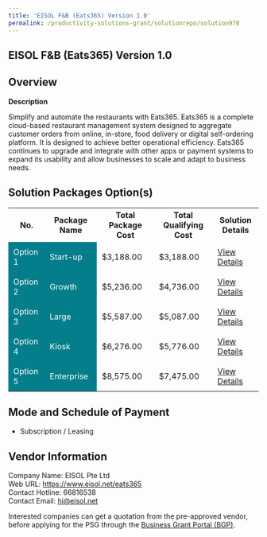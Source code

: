 ```yaml
---
title: 'EISOL F&B (Eats365) Version 1.0'
permalink: /productivity-solutions-grant/solutionrepo/solution978
---
```


## EISOL F&B (Eats365) Version 1.0

## Overview

**Description**

Simplify and automate the restaurants with Eats365. Eats365 is a complete cloud-based restaurant management system designed to aggregate customer orders from online, in-store, food delivery or digital self-ordering platform. It is designed to achieve better operational efficiency. Eats365 continues to upgrade and integrate with other apps or payment systems to expand its usability and allow businesses to scale and adapt to business needs.

## Solution Packages Option(s)

<table>
<tr>
<th><b>No.</b></th>
<th><b>Package Name</b></th>
<th><b>Total Package Cost</b></th>
<th><b>Total Qualifying Cost</b></th>
<th><b>Solution Details</b></th>
</tr>
<tr>
<td style='padding: 10px; background-color: #037E8A; color: #FFFFFF;'>Option 1</td>
<td style='padding: 10px; background-color: #037E8A; color: #FFFFFF;'>Start-up</td>
<td style='padding: 10px;'>$3,188.00</td>
<td style='padding: 10px;'>$3,188.00</td>
<td style='padding: 10px;'><a href='/images/psg/EISOL_F_B_Eats365_Desensitised_Annex3_Part1.pdf' target='_blank'>View Details</a></td>
</tr>
<tr>
<td style='padding: 10px; background-color: #037E8A; color: #FFFFFF;'>Option 2</td>
<td style='padding: 10px; background-color: #037E8A; color: #FFFFFF;'>Growth</td>
<td style='padding: 10px;'>$5,236.00</td>
<td style='padding: 10px;'>$4,736.00</td>
<td style='padding: 10px;'><a href='/images/psg/EISOL_F_B_Eats365_Desensitised_Annex3_Part2.pdf' target='_blank'>View Details</a></td>
</tr>
<tr>
<td style='padding: 10px; background-color: #037E8A; color: #FFFFFF;'>Option 3</td>
<td style='padding: 10px; background-color: #037E8A; color: #FFFFFF;'>Large</td>
<td style='padding: 10px;'>$5,587.00</td>
<td style='padding: 10px;'>$5,087.00</td>
<td style='padding: 10px;'><a href='/images/psg/EISOL_F_B_Eats365_Desensitised_Annex3_Part3.pdf' target='_blank'>View Details</a></td>
</tr>
<tr>
<td style='padding: 10px; background-color: #037E8A; color: #FFFFFF;'>Option 4</td>
<td style='padding: 10px; background-color: #037E8A; color: #FFFFFF;'>Kiosk</td>
<td style='padding: 10px;'>$6,276.00</td>
<td style='padding: 10px;'>$5,776.00</td>
<td style='padding: 10px;'><a href='/images/psg/EISOL_F_B_Eats365_Desensitised_Annex3_Part4.pdf' target='_blank'>View Details</a></td>
</tr>
<tr>
<td style='padding: 10px; background-color: #037E8A; color: #FFFFFF;'>Option 5</td>
<td style='padding: 10px; background-color: #037E8A; color: #FFFFFF;'>Enterprise</td>
<td style='padding: 10px;'>$8,575.00</td>
<td style='padding: 10px;'>$7,475.00</td>
<td style='padding: 10px;'><a href='/images/psg/EISOL_F_B_Eats365_Desensitised_Annex3_Part5.pdf' target='_blank'>View Details</a></td>
</tr>
</table>

## Mode and Schedule of Payment

 - Subscription / Leasing

## Vendor Information

 Company Name: EISOL Pte Ltd<br>Web URL: https://www.eisol.net/eats365 <br>Contact Hotline: 66816538 <br>Contact Email: hi@eisol.net <br>

Interested companies can get a quotation from the pre-approved vendor, before applying for the PSG through the <a href='https://www.businessgrants.gov.sg/' target='_blank' rel='noopener'>Business Grant Portal (BGP)</a>.

<script src="/jquery/resize-tables.js"></script>
